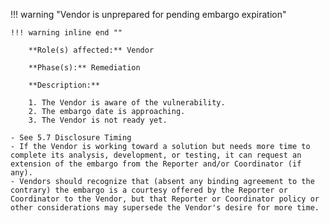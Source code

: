 <a name="19"></a>
!!! warning "Vendor is unprepared for pending embargo expiration"

    !!! warning inline end ""

        **Role(s) affected:** Vendor

        **Phase(s):** Remediation

        **Description:**

        1. The Vendor is aware of the vulnerability.
        2. The embargo date is approaching.
        3. The Vendor is not ready yet.

    - See 5.7 Disclosure Timing
    - If the Vendor is working toward a solution but needs more time to complete its analysis, development, or testing, it can request an extension of the embargo from the Reporter and/or Coordinator (if any).
    - Vendors should recognize that (absent any binding agreement to the contrary) the embargo is a courtesy offered by the Reporter or Coordinator to the Vendor, but that Reporter or Coordinator policy or other considerations may supersede the Vendor's desire for more time.

